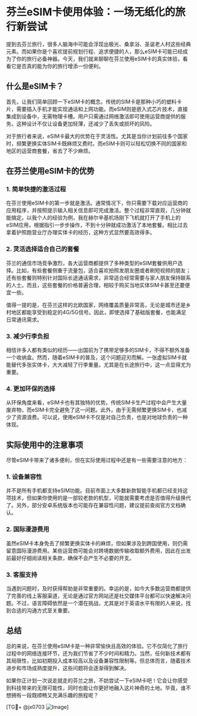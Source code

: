 # 芬兰eSIM卡使用体验：一场无纸化的旅行新尝试

提到去芬兰旅行，很多人脑海中可能会浮现出极光、桑拿浴、圣诞老人村这些经典元素。而如果你是个喜欢提前规划行程、追求便捷的人，那么eSIM卡可能已经成为了你的旅行必备神器。今天，我们就来聊聊在芬兰使用eSIM卡的真实体验，看看它是否真的能为你的旅行增添一份便利。

## 什么是eSIM卡？

首先，让我们简单回顾一下eSIM卡的概念。传统的SIM卡是那种小巧的塑料卡片，需要插入手机才能实现通话和上网功能。而eSIM则是嵌入式芯片技术，直接集成到设备中，无需物理卡槽。用户只需通过网络激活即可使用运营商提供的服务。这种设计不仅让设备更加轻薄，还减少了丢失或损坏的风险。

对于旅行者来说，eSIM卡最大的优势在于灵活性。尤其是当你计划前往多个国家时，频繁更换实体SIM卡既麻烦又费时。而eSIM卡则可以轻松切换不同的国家和地区的运营商套餐，省去了不少麻烦。

## 在芬兰使用eSIM卡的优势

### 1. 简单快捷的激活过程

在芬兰使用eSIM卡的第一步就是激活。通常情况下，你只需要下载对应运营商的应用程序，并按照提示输入相关信息即可完成激活。整个过程非常直观，几分钟就能搞定。以我个人的经验为例，我在赫尔辛基机场刚下飞机就打开了手机上的eSIM应用，根据指引一步步操作，不到十分钟就成功激活了本地套餐。相比过去拿着护照跑营业厅办理实体卡的经历，这种方式显然要高效得多。

### 2. 灵活选择适合自己的套餐

芬兰的通信市场竞争激烈，各大运营商都提供了多种类型的eSIM套餐供用户选择。比如，有些套餐侧重于流量包，适合喜欢拍照发朋友圈或者刷短视频的朋友；还有些套餐则特别针对国际长途通话需求，非常适合经常需要与家人朋友保持联系的人士。而且，这些套餐的价格普遍合理，相较于购买当地实体SIM卡甚至还要便宜一些。

值得一提的是，在芬兰这样的北欧国家，网络覆盖质量非常高，无论是城市还是乡村地区都能享受到稳定的4G/5G信号。因此，即使选择了基础版套餐，也能满足日常通讯需求。

### 3. 减少行李负担

相信许多人都有类似的经历——出国前为了携带足够多的SIM卡，不得不额外准备一个收纳盒。然而，随着eSIM卡的普及，这个问题迎刃而解。一张虚拟SIM卡就能替代多张实体卡，大大减轻了行李重量。尤其是在长途旅行中，这一点显得尤为重要。

### 4. 更加环保的选择

从环保角度来看，eSIM卡也有其独特的优势。传统SIM卡生产过程中会产生大量废弃物，而eSIM卡完全避免了这一问题。此外，由于无需频繁更换SIM卡，也减少了资源浪费。可以说，使用eSIM卡不仅是对自己负责，也是对地球负责的一种体现。

## 实际使用中的注意事项

尽管eSIM卡带来了诸多便利，但在实际使用过程中还是有一些需要注意的地方：

### 1. 设备兼容性

并不是所有手机都支持eSIM功能。目前市面上大多数新款智能手机都已经支持这项技术，但如果你使用的是一部较老款的机型，可能就需要考虑是否值得升级换代了。另外，部分安卓系统版本也可能存在兼容性问题，建议提前查阅官方文档确认。

### 2. 国际漫游费用

虽然eSIM卡本身免去了频繁更换实体卡的麻烦，但如果涉及到跨国使用，则仍需留意国际漫游费用。某些运营商可能会对跨境数据传输收取额外费用，因此在出发前最好仔细阅读相关条款，确保不会产生不必要的开支。

### 3. 客服支持

当遇到问题时，及时获得帮助是非常重要的。幸运的是，如今大多数运营商都提供了完善的线上客服渠道，无论是通过官方网站还是社交媒体平台都可以快速解决问题。不过，语言障碍依然是一个潜在挑战，尤其是对于英语水平有限的人来说，找到合适的沟通方式至关重要。

## 总结

总的来说，在芬兰使用eSIM卡是一种非常愉快且高效的体验。它不仅简化了旅行过程中的网络连接环节，还为我们节省了不少时间和精力。当然，任何新技术都有其局限性，比如初期投入成本较高以及设备兼容性限制等。但总体而言，随着技术进步和市场成熟度提升，这些问题将会逐渐得到解决。

如果你正计划一次说走就走的芬兰之旅，不妨尝试一下eSIM卡吧！它会让你感受到科技带来的无限可能性，同时也能让你更好地融入这片神奇的土地。毕竟，谁不想拥有一段既顺畅又充满乐趣的旅程呢？

[TG💪+ @jx0703 ![Image](https://github.com/user-attachments/assets/dbca1d08-cadb-493c-b0ec-ad6f7a83f270)]
